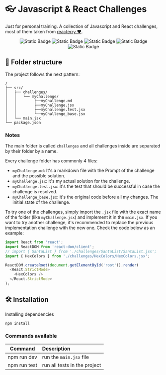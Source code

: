 # 👓 Javascript & React Challenges

Just for personal training. A collection of Javascript and React challenges, most of them taken from [reacterry ❤️](https://www.reacterry.com/portal/challenges).

<p align='center'>
<img alt="Static Badge" src="https://img.shields.io/badge/Javascript-DDD?style=for-the-badge&logo=javascript&labelColor=333">
<img alt="Static Badge" src="https://img.shields.io/badge/React-DDD?style=for-the-badge&logo=react&labelColor=333">
<img alt="Static Badge" src="https://img.shields.io/badge/Jest-DDD?style=for-the-badge&logo=jest&logoColor=%23C21325&labelColor=333">
<img alt="Static Badge" src="https://img.shields.io/badge/Testing_Library-blue?style=for-the-badge&logo=testinglibrary&labelColor=333&color=DDD">
<img alt="Static Badge" src="https://img.shields.io/badge/Babel-blue?style=for-the-badge&logo=babel&labelColor=333&color=DDD">
<p>

## 📂 Folder structure

The project follows the next pattern:

```console
/
├── src/
│   ├── challenges/
│   │   └── myChallenge/
│   │        ├──myChallenge.md
│   │        ├──myChallenge.jsx
│   │        ├──myChallenge.test.jsx
│   │        └──myChallenge_base.jsx
│   └── main.jsx
└── package.json
```

### Notes

The main folder is called `challenges` and all challenges inside are separated by their folder by a name.

Every challenge folder has commonly 4 files:

- `myChallenge.md`: It's a markdown file with the Prompt of the challenge and the possible solution.
- `myChallenge.jsx`: it's my actual solution for the challenge.
- `myChallenge.test.jsx`: it's the test that should be successful in case the challenge is resolved.
- `myChallenge_base.jsx`: it's the original code before all my changes. The initial state of the challenge.

To try one of the challenges, simply import the `.jsx` file with the exact name of the folder (like `myChallenge.jsx`) and implement it in the `main.jsx`. If you want to try another challenge, it's recommended to replace the previous implementation challenge with the new one. Check the code below as an example:

```javascript
import React from 'react';
import ReactDOM from 'react-dom/client';
// import { SantaList } from './challenges/SantaList/SantaList.jsx';
import { HexColors } from './challenges/HexColors/HexColors.jsx';

ReactDOM.createRoot(document.getElementById('root')).render(
  <React.StrictMode>
    <HexColors />
  </React.StrictMode>
);
```

## 🛠️ Installation

Installing dependencies

```console
npm install
```

### Commands available

|   Command    | Description                  |
| :----------: | :--------------------------- |
| npm run dev  | run the `main.jsx` file      |
| npm run test | run all tests in the project |
